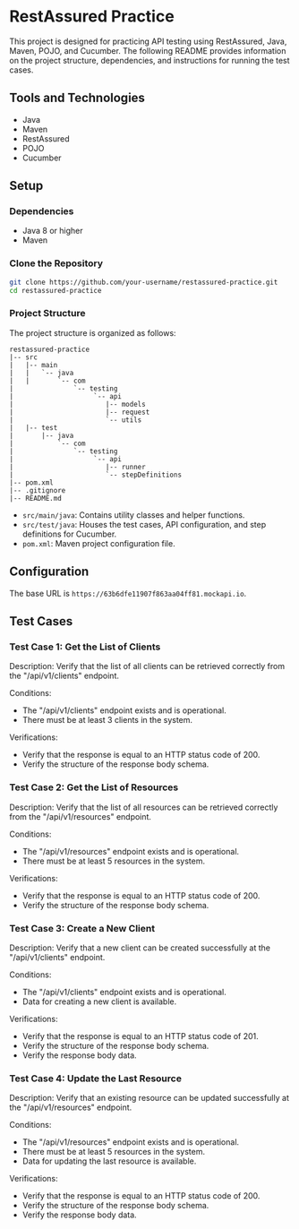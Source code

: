 # RestAssured Practice

This project is designed for practicing API testing using RestAssured, Java, Maven, POJO, and Cucumber. 
The following README provides information on the project structure, dependencies, and instructions for running the test cases.

## Tools and Technologies

- Java
- Maven
- RestAssured
- POJO
- Cucumber

## Setup

### Dependencies

- Java 8 or higher
- Maven

### Clone the Repository

```bash
git clone https://github.com/your-username/restassured-practice.git
cd restassured-practice
```

### Project Structure

The project structure is organized as follows:

```plaintext
restassured-practice
|-- src
|   |-- main
|   |   `-- java
|   |       `-- com
|               `-- testing
|                    `-- api
|                       |-- models
|                       |-- request
|                       `-- utils
|   |-- test
|       |-- java
|           `-- com
|               `-- testing
|                    `-- api
|                       |-- runner
|                       `-- stepDefinitions
|-- pom.xml
|-- .gitignore
|-- README.md
```

- `src/main/java`: Contains utility classes and helper functions.
- `src/test/java`: Houses the test cases, API configuration, and step definitions for Cucumber.
- `pom.xml`: Maven project configuration file.

## Configuration

The base URL is `https://63b6dfe11907f863aa04ff81.mockapi.io`.

## Test Cases

### Test Case 1: Get the List of Clients

Description: Verify that the list of all clients can be retrieved correctly from the "/api/v1/clients" endpoint.

Conditions:
- The "/api/v1/clients" endpoint exists and is operational.
- There must be at least 3 clients in the system.

Verifications:
- Verify that the response is equal to an HTTP status code of 200.
- Verify the structure of the response body schema.

### Test Case 2: Get the List of Resources

Description: Verify that the list of all resources can be retrieved correctly from the "/api/v1/resources" endpoint.

Conditions:
- The "/api/v1/resources" endpoint exists and is operational.
- There must be at least 5 resources in the system.

Verifications:
- Verify that the response is equal to an HTTP status code of 200.
- Verify the structure of the response body schema.

### Test Case 3: Create a New Client

Description: Verify that a new client can be created successfully at the "/api/v1/clients" endpoint.

Conditions:
- The "/api/v1/clients" endpoint exists and is operational.
- Data for creating a new client is available.

Verifications:
- Verify that the response is equal to an HTTP status code of 201.
- Verify the structure of the response body schema.
- Verify the response body data.

### Test Case 4: Update the Last Resource

Description: Verify that an existing resource can be updated successfully at the "/api/v1/resources" endpoint.

Conditions:
- The "/api/v1/resources" endpoint exists and is operational.
- There must be at least 5 resources in the system.
- Data for updating the last resource is available.

Verifications:
- Verify that the response is equal to an HTTP status code of 200.
- Verify the structure of the response body schema.
- Verify the response body data.

